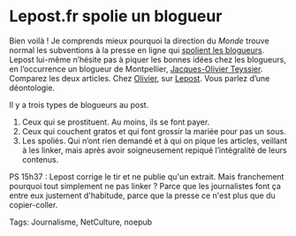 # Lepost.fr spolie un blogueur

Bien voilà ! Je comprends mieux pourquoi la direction du *Monde* trouve normal les subventions à la presse en ligne qui [spolient les blogueurs](http://blog.tcrouzet.com/2009/12/30/l%E2%80%99etat-spolie-les-blogueurs/). Lepost lui-même n’hésite pas à piquer les bonnes idées chez les blogueurs, en l’occurrence un blogueur de Montpellier, [Jacques-Olivier Teyssier](http://www.montpellier-journal.fr). Comparez les deux articles. Chez [Olivier](http://www.montpellier-journal.fr/2010/01/freche-fabius-lenregistrement.html), sur [Lepost](http://www.lepost.fr/article/2010/01/28/1911263_fabius-pas-catholique-ecoutez-ce-que-georges-freche-a-dit.html). Vous parlez d’une déontologie.

Il y a trois types de blogueurs au post.

1. Ceux qui se prostituent. Au moins, ils se font payer.
2. Ceux qui couchent gratos et qui font grossir la mariée pour pas un sous.
3. Les spoliés. Qui n’ont rien demandé et à qui on pique les articles, veillant à les linker, mais après avoir soigneusement repiqué l’intégralité de leurs contenus.

PS 15h37 : Lepost corrige le tir et ne publie qu'un extrait. Mais franchement pourquoi tout simplement ne pas linker ? Parce que les journalistes font ça entre eux justement d'habitude, parce que la presse ce n'est plus que du copier-coller.

Tags: Journalisme, NetCulture, noepub